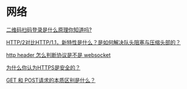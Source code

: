 # 网络

[二维码扫码登录是什么原理你知道吗?](https://mp.weixin.qq.com/s/8tylCXiP8eS73kamtQ7Vdg)


[HTTP/2对比HTTP/1.1，新特性是什么？是如何解决队头阻塞与压缩头部的？](https://mp.weixin.qq.com/s/7MGmXvC9hnLqsVsEYtmhmQ)

[http header 怎么判断协议是不是 websocket](https://mp.weixin.qq.com/s/Z7tYp9MLMbHKnPFyFFlJEg)

[为什么你认为HTTPS是安全的？](https://mp.weixin.qq.com/s/3yKowh4jAFMC-17qr833Fg)

[GET 和 POST请求的本质区别是什么？](https://mp.weixin.qq.com/s?__biz=MzUzNjk5MTE1OQ==&mid=2247495400&idx=1&sn=c7de7888e6264628398035c314d3bbba&chksm=faef6a30cd98e326cf4bcff038ac0a078845435cabfdad72698fc2288bd0759bba97bc7c85ae&mpshare=1&scene=24&srcid=0109fyxaYRW9odx3sa7IhqXa&sharer_sharetime=1610158492669&sharer_shareid=18af4598a510ab1911de864d55f65d3a&key=3712d248eda753bf1b7babcb49130f5c0040e0e35359b43bebbe3454f4bd654ec7545c96fcde7f397ab1f3a4864ad30d80e4ad443f89cb7b9970b75b75b7bb13a93e932049d285c97687e7faed2d41342f4239b44472492c6f228516d2f1b1edcfddd14f450caa0fb2b5ee28ee7c23ca3ed5615aae5a48a212110fb722760a38&ascene=14&uin=Mzc2MjkyMjk0MQ%3D%3D&devicetype=Windows+10+x64&version=6300002f&lang=zh_CN&exportkey=A959HqMPqnmVe5YMKcUzWr8%3D&pass_ticket=uG0ITW7VbQre912sCs3w03oa5DNRIG3UHrL1%2FYIYsorCPizXQjGGAVEkkNHwDWci&wx_header=0)